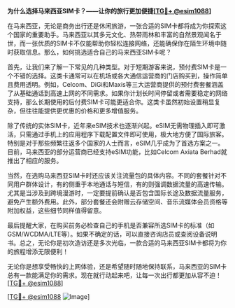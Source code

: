 **为什么选择马来西亚SIM卡？——让你的旅行更加便捷[[TG💪+ @esim1088](https://t.me/s/esim1088)]**

在马来西亚，无论是商务出行还是休闲旅游，一张合适的SIM卡都将成为你探索这个国家的重要助手。马来西亚以其多元文化、热带雨林和丰富的自然景观闻名于世，而一张优质的SIM卡不仅能帮助你轻松连接网络，还能确保你在陌生环境中随时获取信息。那么，如何挑选适合自己的马来西亚SIM卡呢？

首先，让我们来了解一下常见的几种类型。对于短期游客来说，预付费SIM卡是一个不错的选择。这类卡通常可以在机场或各大通信运营商的门店购买到，操作简单且费用透明。例如，Celcom、DiGi和Maxis等三大运营商提供的预付费套餐涵盖了从基础通话到高速上网的不同需求。如果你计划长时间停留或者需要稳定的网络支持，那么长期使用的后付费SIM卡可能更适合你。这类卡虽然初始设置稍显复杂，但往往能提供更优惠的价格和更多增值服务。

除了传统的实体SIM卡，近年来eSIM技术也逐渐兴起。eSIM无需物理插入即可激活，只需通过手机上的应用程序下载配置文件即可使用，极大地方便了国际旅客。特别是对于那些频繁往返多个国家的人士而言，eSIM几乎成为了首选方案之一。目前，马来西亚的部分运营商已经支持eSIM功能，比如Celcom Axiata Berhad就推出了相应的服务。

当然，在选购马来西亚SIM卡时还应该关注流量包的具体内容。不同的套餐针对不同用户群体设计，有的侧重于本地通话与短信，有的则强调数据流量的高速传输。尤其是当涉及到跨境漫游时，一定要提前确认是否包含国际长途及数据流量服务，避免产生额外费用。此外，部分套餐还会附赠云存储空间、音乐流媒体会员资格等附加权益，这些细节同样值得留意。

最后提醒大家，在购买前务必检查自己的手机是否兼容所选SIM卡的标准（如GSM/WCDMA/LTE等）。如果不确定的话，可以直接咨询店员或查阅设备说明书。总之，无论你是初次造访还是多次光临，一款合适的马来西亚SIM卡都将为你的旅程增添无限便利！

无论你是想享受畅快的上网体验，还是希望随时随地保持联系，马来西亚的SIM卡总有一款能满足你的需求。现在就行动起来吧，让每一次出行都更加从容不迫！[[TG💪+ @esim1088](https://t.me/s/esim1088)]

[[TG💪+ @esim1088](https://t.me/s/esim1088) ![Image](https://i.postimg.cc/4NQfJmqS/Snipaste-2025-05-13-00-14-12.png)]